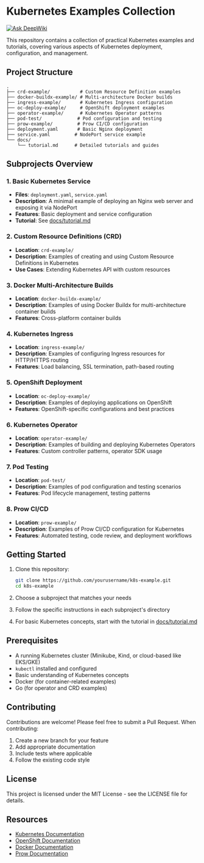 # Kubernetes Examples Collection

[![Ask DeepWiki](https://deepwiki.com/badge.svg)](https://deepwiki.com/liweinan/k8s-example)

This repository contains a collection of practical Kubernetes examples and tutorials, covering various aspects of Kubernetes deployment, configuration, and management.

## Project Structure

```
.
├── crd-example/           # Custom Resource Definition examples
├── docker-buildx-example/ # Multi-architecture Docker builds
├── ingress-example/       # Kubernetes Ingress configuration
├── oc-deploy-example/     # OpenShift deployment examples
├── operator-example/      # Kubernetes Operator patterns
├── pod-test/             # Pod configuration and testing
├── prow-example/         # Prow CI/CD configuration
├── deployment.yaml       # Basic Nginx deployment
├── service.yaml         # NodePort service example
└── docs/
    └── tutorial.md      # Detailed tutorials and guides
```

## Subprojects Overview

### 1. Basic Kubernetes Service
- **Files**: `deployment.yaml`, `service.yaml`
- **Description**: A minimal example of deploying an Nginx web server and exposing it via NodePort
- **Features**: Basic deployment and service configuration
- **Tutorial**: See [docs/tutorial.md](docs/tutorial.md)

### 2. Custom Resource Definitions (CRD)
- **Location**: `crd-example/`
- **Description**: Examples of creating and using Custom Resource Definitions in Kubernetes
- **Use Cases**: Extending Kubernetes API with custom resources

### 3. Docker Multi-Architecture Builds
- **Location**: `docker-buildx-example/`
- **Description**: Examples of using Docker Buildx for multi-architecture container builds
- **Features**: Cross-platform container builds

### 4. Kubernetes Ingress
- **Location**: `ingress-example/`
- **Description**: Examples of configuring Ingress resources for HTTP/HTTPS routing
- **Features**: Load balancing, SSL termination, path-based routing

### 5. OpenShift Deployment
- **Location**: `oc-deploy-example/`
- **Description**: Examples of deploying applications on OpenShift
- **Features**: OpenShift-specific configurations and best practices

### 6. Kubernetes Operator
- **Location**: `operator-example/`
- **Description**: Examples of building and deploying Kubernetes Operators
- **Features**: Custom controller patterns, operator SDK usage

### 7. Pod Testing
- **Location**: `pod-test/`
- **Description**: Examples of pod configuration and testing scenarios
- **Features**: Pod lifecycle management, testing patterns

### 8. Prow CI/CD
- **Location**: `prow-example/`
- **Description**: Examples of Prow CI/CD configuration for Kubernetes
- **Features**: Automated testing, code review, and deployment workflows

## Getting Started

1. Clone this repository:
   ```bash
   git clone https://github.com/yourusername/k8s-example.git
   cd k8s-example
   ```

2. Choose a subproject that matches your needs
3. Follow the specific instructions in each subproject's directory
4. For basic Kubernetes concepts, start with the tutorial in [docs/tutorial.md](docs/tutorial.md)

## Prerequisites

- A running Kubernetes cluster (Minikube, Kind, or cloud-based like EKS/GKE)
- `kubectl` installed and configured
- Basic understanding of Kubernetes concepts
- Docker (for container-related examples)
- Go (for operator and CRD examples)

## Contributing

Contributions are welcome! Please feel free to submit a Pull Request. When contributing:
1. Create a new branch for your feature
2. Add appropriate documentation
3. Include tests where applicable
4. Follow the existing code style

## License

This project is licensed under the MIT License - see the LICENSE file for details.

## Resources

- [Kubernetes Documentation](https://kubernetes.io/docs/)
- [OpenShift Documentation](https://docs.openshift.com/)
- [Docker Documentation](https://docs.docker.com/)
- [Prow Documentation](https://docs.prow.k8s.io/)
